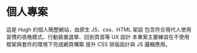 # 個人專案

這是 Hugh 的個人簡歷網站，由原生 JS、css、HTML 架設
包含符合現代人使用習慣的夜晚模式、行動裝置選單、回到頁首等 UX 設計
本專案主要練習在不使用框架與套件的環境下完成網頁構築
提升 CSS 排版設計與 JS 邏輯應用。

